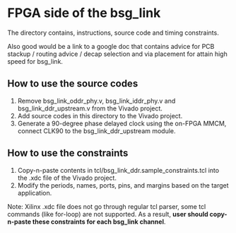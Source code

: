 # FPGA side of the bsg_link

The directory contains, instructions, source code and timing constraints.

Also good would be a link to a google doc that contains advice for PCB stackup / routing advice / decap selection and via placement for attain high speed for bsg_link.

## How to use the source codes

1. Remove bsg_link_oddr_phy.v, bsg_link_iddr_phy.v and bsg_link_ddr_upstream.v from the Vivado project.
2. Add source codes in this directory to the Vivado project.
3. Generate a 90-degree phase delayed clock using the on-FPGA MMCM, connect CLK90 to the bsg_link_ddr_upstream module.

## How to use the constraints

1. Copy-n-paste contents in tcl/bsg_link_ddr.sample_constraints.tcl into the .xdc file of the Vivado project.
2. Modify the periods, names, ports, pins, and margins based on the target application.

Note: Xilinx .xdc file does not go through regular tcl parser, some tcl commands (like for-loop) are not supported. As a result, **user should copy-n-paste these constraints for each bsg_link channel**.
